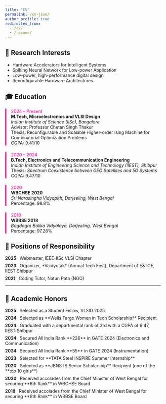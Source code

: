 ```yaml
---
title: "CV"
permalink: /cv-json/
author_profile: true
redirected_from:
  - /cv/
  - /resume/
---
```


<style>
  /* Light mode colors */
  .cv-highlight {
    color: #1e90ff; /* Dodger Blue */
    font-weight: 500;
  }
  .cv-border {
    border-left: 4px solid #1e90ff;
    padding-left: 15px;
    margin-bottom: 1.5em;
  }
  .cv-entry {
    margin-bottom: 0.5em; /* Space between entries */
  }
  .cv-year {
    font-weight: bold;
    margin-right: 0.5em;
  }

  @media (prefers-color-scheme: dark) {
    .cv-highlight {
      color: #ffffff; /* White in dark mode */
    }
    .cv-border {
      border-left: 4px solid #ffffff; /* White border */
    }
  }
</style>

## 🧠 Research Interests

- Hardware Accelerators for Intelligent Systems
- Spiking Neural Network for Low-power Application
- Low-power, high-performance digital design
- Reconfigurable Hardware Architectures

<h2>🎓 Education</h2> 
  <div style="border-left: 4px solid #FF1493; padding-left: 15px; margin-bottom: 1.5em;"> 
    <span style="color: #FF1493; font-weight: 500;">2024 – Present</span><br> 
    <strong>M.Tech, Microelectronics and VLSI Design</strong><br> 
    <span><em>Indian Institute of Science (IISc), Bangalore</em></span><br> 
    <span>Advisor: Professor Chetan Singh Thakur</span><br> 
    <span>Thesis: Reconfigurable and Scalable Higher-order Ising Machine for Combinatorial Optimization Problems</span><br> 
    <span>CGPA: 9.41/10</span> 
  </div> 
  <div style="border-left: 4px solid #FF1493; padding-left: 15px; margin-bottom: 1.5em;"> 
    <span style="color: #FF1493; font-weight: 500;">2020 – 2024</span><br> 
    <strong>B.Tech, Electronics and Telecommunication Engineering</strong><br> 
    <span><em>Indian Institute of Engineering Science and Technology (IIEST), Shibpur</em></span><br>
    <span>Thesis: <em>Spectrum Coexistence between GEO Satellites and 5G Systems</em></span><br> 
    <span>CGPA: 9.47/10</span> 
  </div> 
  <div style="border-left: 4px solid #FF1493; padding-left: 15px; margin-bottom: 1.5em;"> 
    <span style="color: #FF1493; font-weight: 500;">2020</span><br> 
    <strong>WBCHSE 2020</strong><br> 
    <span><em>Sri Narasingha Vidyapith, Darjeeling, West Bengal</em></span><br> 
    <span>Percentage: 98.8%</span> 
  </div> 
    <div style="border-left: 4px solid #FF1493; padding-left: 15px; margin-bottom: 1.5em;"> 
      <span style="color: #FF1493; font-weight: 500;">2018</span><br> 
      <strong>WBBSE 2018</strong><br> 
      <span><em>Bagdogra Balika Vidyalaya, Darjeeling, West Bengal</em></span><br> 
      <span>Percentage: 97.28%</span> 
    </div>

## 🧩 Positions of Responsibility

<div class="cv-entry">
  <span class="cv-year">2025</span> Webmaster, IEEE-IISc VLSI Chapter
</div>
<div class="cv-entry">
  <span class="cv-year">2023</span> Organizer, *Vaidyutak* (Annual Tech Fest), Department of E&TCE, IIEST Shibpur
</div>
<div class="cv-entry">
  <span class="cv-year">2021</span> Coding Tutor, Natun Pata (NGO)
</div>

---

## 🏅 Academic Honors

<div class="cv-entry">
  <span class="cv-year">2025</span> Selected as a Student Fellow, VLSID 2025
</div>
<div class="cv-entry">
  <span class="cv-year">2024</span> Selected as **Wells Fargo Women in Tech Scholarship** Recipient
</div>
<div class="cv-entry">
  <span class="cv-year">2024</span> Graduated with a departmental rank of 3rd with a CGPA of 9.47, IIEST Shibpur
</div>
<div class="cv-entry">
  <span class="cv-year">2024</span> Secured All India Rank **226** in GATE 2024 (Electronics and Communication)
</div>
<div class="cv-entry">
  <span class="cv-year">2024</span> Secured All India Rank **55** in GATE 2024 (Instrumentation)
</div>
<div class="cv-entry">
  <span class="cv-year">2023</span> Selected for **TATA Steel INSPIRE Summer Internship**
</div>
<div class="cv-entry">
  <span class="cv-year">2020</span> Selected as **JBNSTS Senior Scholarship** Recipient (one of the **top 10 girls**)
</div>
<div class="cv-entry">
  <span class="cv-year">2020</span> Received accolades from the Chief Minister of West Bengal for securing **6th Rank** in WBCHSE Board
</div>
<div class="cv-entry">
  <span class="cv-year">2018</span> Received accolades from the Chief Minister of West Bengal for securing **9th Rank** in WBBSE Board
</div>
